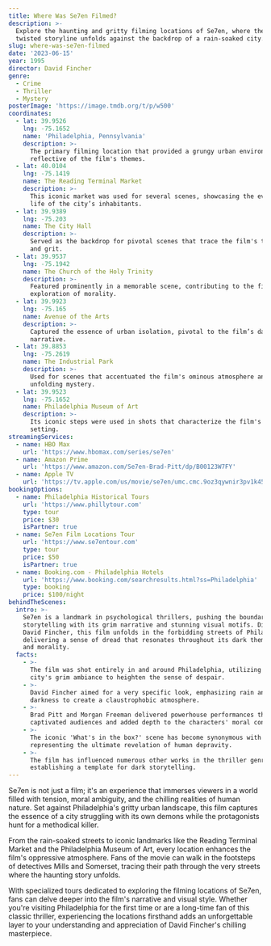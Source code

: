 ```yaml
---
title: Where Was Se7en Filmed?
description: >-
  Explore the haunting and gritty filming locations of Se7en, where the dark and
  twisted storyline unfolds against the backdrop of a rain-soaked city.
slug: where-was-se7en-filmed
date: '2023-06-15'
year: 1995
director: David Fincher
genre:
  - Crime
  - Thriller
  - Mystery
posterImage: 'https://image.tmdb.org/t/p/w500'
coordinates:
  - lat: 39.9526
    lng: -75.1652
    name: 'Philadelphia, Pennsylvania'
    description: >-
      The primary filming location that provided a grungy urban environment
      reflective of the film's themes.
  - lat: 40.0104
    lng: -75.1419
    name: The Reading Terminal Market
    description: >-
      This iconic market was used for several scenes, showcasing the everyday
      life of the city’s inhabitants.
  - lat: 39.9389
    lng: -75.203
    name: The City Hall
    description: >-
      Served as the backdrop for pivotal scenes that trace the film's tension
      and grit.
  - lat: 39.9537
    lng: -75.1942
    name: The Church of the Holy Trinity
    description: >-
      Featured prominently in a memorable scene, contributing to the film's
      exploration of morality.
  - lat: 39.9923
    lng: -75.165
    name: Avenue of the Arts
    description: >-
      Captured the essence of urban isolation, pivotal to the film’s dark
      narrative.
  - lat: 39.8853
    lng: -75.2619
    name: The Industrial Park
    description: >-
      Used for scenes that accentuated the film's ominous atmosphere and
      unfolding mystery.
  - lat: 39.9523
    lng: -75.1652
    name: Philadelphia Museum of Art
    description: >-
      Its iconic steps were used in shots that characterize the film's tone and
      setting.
streamingServices:
  - name: HBO Max
    url: 'https://www.hbomax.com/series/se7en'
  - name: Amazon Prime
    url: 'https://www.amazon.com/Se7en-Brad-Pitt/dp/B00123W7FY'
  - name: Apple TV
    url: 'https://tv.apple.com/us/movie/se7en/umc.cmc.9oz3qywnir3pv1k45g7it0hx'
bookingOptions:
  - name: Philadelphia Historical Tours
    url: 'https://www.phillytour.com'
    type: tour
    price: $30
    isPartner: true
  - name: Se7en Film Locations Tour
    url: 'https://www.se7entour.com'
    type: tour
    price: $50
    isPartner: true
  - name: Booking.com - Philadelphia Hotels
    url: 'https://www.booking.com/searchresults.html?ss=Philadelphia'
    type: booking
    price: $100/night
behindTheScenes:
  intro: >-
    Se7en is a landmark in psychological thrillers, pushing the boundaries of
    storytelling with its grim narrative and stunning visual motifs. Directed by
    David Fincher, this film unfolds in the forbidding streets of Philadelphia,
    delivering a sense of dread that resonates throughout its dark themes of sin
    and morality.
  facts:
    - >-
      The film was shot entirely in and around Philadelphia, utilizing the
      city's grim ambiance to heighten the sense of despair.
    - >-
      David Fincher aimed for a very specific look, emphasizing rain and
      darkness to create a claustrophobic atmosphere.
    - >-
      Brad Pitt and Morgan Freeman delivered powerhouse performances that
      captivated audiences and added depth to the characters' moral conflicts.
    - >-
      The iconic 'What's in the box?' scene has become synonymous with the film,
      representing the ultimate revelation of human depravity.
    - >-
      The film has influenced numerous other works in the thriller genre,
      establishing a template for dark storytelling.
---
```


<Se7enFilmGuide />

Se7en is not just a film; it's an experience that immerses viewers in a world filled with tension, moral ambiguity, and the chilling realities of human nature. Set against Philadelphia's gritty urban landscape, this film captures the essence of a city struggling with its own demons while the protagonists hunt for a methodical killer.

From the rain-soaked streets to iconic landmarks like the Reading Terminal Market and the Philadelphia Museum of Art, every location enhances the film's oppressive atmosphere. Fans of the movie can walk in the footsteps of detectives Mills and Somerset, tracing their path through the very streets where the haunting story unfolds.

With specialized tours dedicated to exploring the filming locations of Se7en, fans can delve deeper into the film's narrative and visual style. Whether you're visiting Philadelphia for the first time or are a long-time fan of this classic thriller, experiencing the locations firsthand adds an unforgettable layer to your understanding and appreciation of David Fincher's chilling masterpiece.
